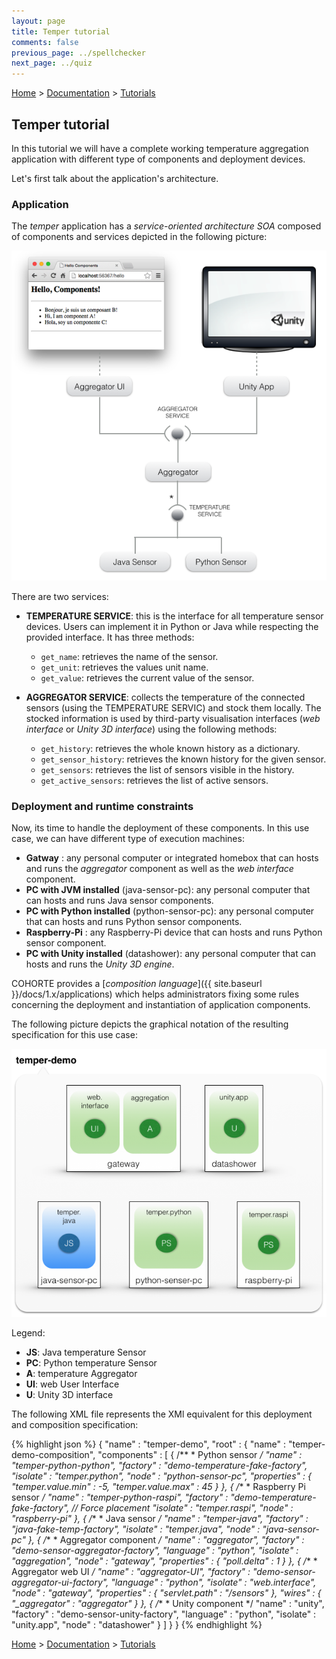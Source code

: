 ```yaml
---
layout: page
title: Temper tutorial
comments: false
previous_page: ../spellchecker
next_page: ../quiz
---
```


[Home](../../../../) > [Documentation](../../) > [Tutorials](../)

## Temper tutorial

In this tutorial we will have a complete working temperature aggregation application with different type of components and deployment devices.

Let's first talk about the application's architecture.

### Application

The *temper* application has a *service-oriented architecture SOA* composed of components and services depicted in the following picture:

![Architecture](temper-img-1.png)

There are two services:

* **TEMPERATURE SERVICE**: this is the interface for all temperature sensor devices. Users can implement it in Python or Java while respecting the provided interface. It has three methods:
  * `get_name`: retrieves the name of the sensor.
  * `get_unit`: retrieves the values unit name.
  * `get_value`: retrieves the current value of the sensor.

* **AGGREGATOR SERVICE**: collects the temperature of the connected sensors (using the TEMPERATURE SERVIC) and stock them locally. The stocked information is used by third-party visualisation interfaces (*web interface* or *Unity 3D interface*) using the following methods:
  * `get_history`: retrieves the whole known history as a dictionary.
  * `get_sensor_history`: retrieves the known history for the given sensor.
  * `get_sensors`: retrieves the list of sensors visible in the history.
  * `get_active_sensors`: retrieves the list of active sensors.

### Deployment and runtime constraints

Now, its time to handle the deployment of these components. In this use case, we can have different type of execution machines:

* **Gatway** : any personal computer or integrated homebox that can hosts and runs the *aggregator* component as well as the *web interface* component.
* **PC with JVM installed** (java-sensor-pc): any personal computer that can hosts and runs  Java sensor components.
* **PC with Python installed** (python-sensor-pc): any personal computer that can hosts and runs Python sensor components.
* **Raspberry-Pi** : any Raspberry-Pi device that can hosts and runs Python sensor component.
* **PC with Unity installed** (datashower): any personal computer that can hosts and runs the *Unity 3D engine*. 

COHORTE provides a [*composition language*]({{ site.baseurl }}/docs/1.x/applications) which helps administrators fixing some rules concerning the deployment and instantiation of application components. 

The following picture depicts the graphical notation of the resulting specification for this use case:

![Deployment](temper-img-2.png)

Legend:

* **JS**: Java temperature Sensor
* **PC**: Python temperature Sensor
* **A**: temperature Aggregator 
* **UI**: web User Interface
* **U**: Unity 3D interface 

The following XML file represents the XMl equivalent for this deployment and composition specification:

{% highlight json %}
{
	"name" : "temper-demo",
	"root" : {
		"name" : "temper-demo-composition",
		"components" : [ {
			/**
			 * Python sensor
			 */
			"name" : "temper-python-python",
			"factory" : "demo-temperature-fake-factory",
			"isolate" : "temper.python",
			"node" : "python-sensor-pc",
			"properties" : {
				"temper.value.min" : -5,
				"temper.value.max" : 45
			}
		}, {
			/**
			 * Raspberry Pi sensor
			 */
			"name" : "temper-python-raspi",
			"factory" : "demo-temperature-fake-factory",
			// Force placement
			"isolate" : "temper.raspi",
			"node" : "raspberry-pi"
		}, {
			/**
			 * Java sensor
			 */
			"name" : "temper-java",
			"factory" : "java-fake-temp-factory",
			"isolate" : "temper.java",
			"node" : "java-sensor-pc"
		}, {
			/**
			 * Aggregator component
			 */
			"name" : "aggregator",
			"factory" : "demo-sensor-aggregator-factory",
			"language" : "python",
			"isolate" : "aggregation",
			"node" : "gateway",
			"properties" : {
				"poll.delta" : 1
			}
		}, {
			/**
			 * Aggregator web UI
			 */
			"name" : "aggregator-UI",
			"factory" : "demo-sensor-aggregator-ui-factory",
			"language" : "python",
			"isolate" : "web.interface",
			"node" : "gateway",
			"properties" : {
				"servlet.path" : "/sensors"
			},
			"wires" : {
				"_aggregator" : "aggregator"
			}
		}, {
			/**
			 * Unity component
			 */
			"name" : "unity",
			"factory" : "demo-sensor-unity-factory",
			"language" : "python",
			"isolate" : "unity.app",
			"node" : "datashower"
		} ]
	}
}
{% endhighlight %}

[Home](../../../../) > [Documentation](../../) > [Tutorials](../)
